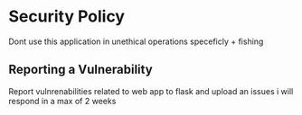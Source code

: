 # Security Policy
Dont use this application in unethical operations speceficly + fishing

## Reporting a Vulnerability
Report vulnrenabilities related to web app to flask 
and upload an issues i will respond in a max of 2 weeks

